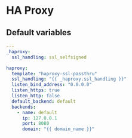 # HA Proxy

<!--TOC-->
<!--ENDTOC-->

<!--ROLEVARS-->
## Default variables
```yaml
---
_haproxy:
  ssl_handling: ssl_selfsigned

haproxy:
  template: "haproxy-ssl-passthru"
  ssl_handling: "{{ _haproxy.ssl_handling }}"
  listen_bind_address: "0.0.0.0"
  listen_https: true
  listen_http: false
  default_backend: default
  backends:
    - name: default
      ip: 127.0.0.1
      port: 8080
      domain: "{{ domain_name }}"

```

<!--ENDROLEVARS-->
